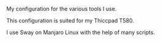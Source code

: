 My configuration for the various tools I use.

This configuration is suited for my Thiccpad T580.

I use Sway on Manjaro Linux with the help of many scripts.
